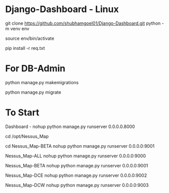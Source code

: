 # Django-Dashboard - Linux

git clone https://github.com/shubhamgoel01/Django-Dashboard.git
python -m venv env

source env/bin/activate

pip install -r req.txt

# For DB-Admin
python manage.py makemigrations

python manage.py migrate

# To Start
Dashboard - nohup python manage.py  runserver 0.0.0.0.8000


cd /opt/Nessus_Map

cd Nessus_Map-BETA
nohup python manage.py  runserver 0.0.0.0:9001

Nessus_Map-ALL		nohup python manage.py  runserver 0.0.0.0:9000

Nessus_Map-BETA		nohup python manage.py  runserver 0.0.0.0:9001

Nessus_Map-DCE		nohup python manage.py  runserver 0.0.0.0:9002

Nessus_Map-DCW		nohup python manage.py  runserver 0.0.0.0:9003
